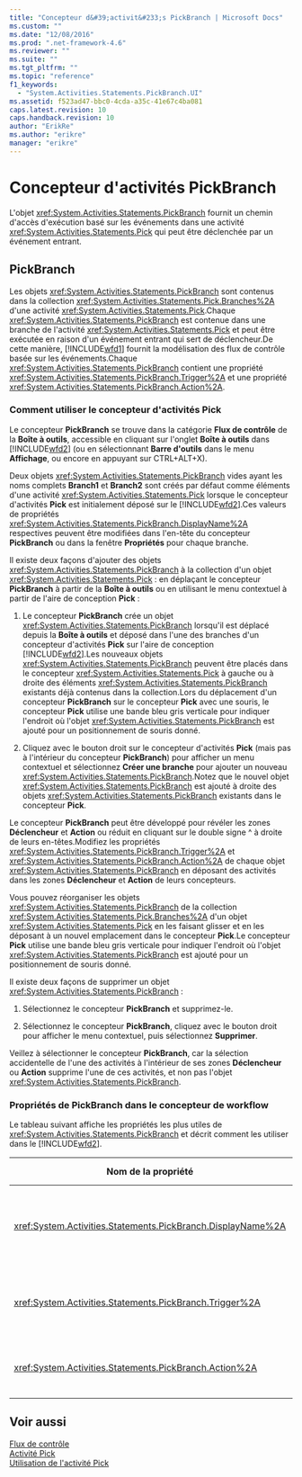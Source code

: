 ```yaml
---
title: "Concepteur d&#39;activit&#233;s PickBranch | Microsoft Docs"
ms.custom: ""
ms.date: "12/08/2016"
ms.prod: ".net-framework-4.6"
ms.reviewer: ""
ms.suite: ""
ms.tgt_pltfrm: ""
ms.topic: "reference"
f1_keywords: 
  - "System.Activities.Statements.PickBranch.UI"
ms.assetid: f523ad47-bbc0-4cda-a35c-41e67c4ba081
caps.latest.revision: 10
caps.handback.revision: 10
author: "ErikRe"
ms.author: "erikre"
manager: "erikre"
---
```

# Concepteur d&#39;activit&#233;s PickBranch
L'objet <xref:System.Activities.Statements.PickBranch> fournit un chemin d'accès d'exécution basé sur les événements dans une activité <xref:System.Activities.Statements.Pick> qui peut être déclenchée par un événement entrant.  
  
## PickBranch  
 Les objets <xref:System.Activities.Statements.PickBranch> sont contenus dans la collection <xref:System.Activities.Statements.Pick.Branches%2A> d'une activité <xref:System.Activities.Statements.Pick>.Chaque <xref:System.Activities.Statements.PickBranch> est contenue dans une branche de l'activité <xref:System.Activities.Statements.Pick> et peut être exécutée en raison d'un événement entrant qui sert de déclencheur.De cette manière, [!INCLUDE[wfd1](../workflow-designer/includes/wfd1_md.md)] fournit la modélisation des flux de contrôle basée sur les événements.Chaque <xref:System.Activities.Statements.PickBranch> contient une propriété <xref:System.Activities.Statements.PickBranch.Trigger%2A> et une propriété <xref:System.Activities.Statements.PickBranch.Action%2A>.  
  
### Comment utiliser le concepteur d'activités Pick  
 Le concepteur **PickBranch** se trouve dans la catégorie **Flux de contrôle** de la **Boîte à outils**, accessible en cliquant sur l'onglet **Boîte à outils** dans [!INCLUDE[wfd2](../workflow-designer/includes/wfd2_md.md)] \(ou en sélectionnant **Barre d'outils** dans le menu **Affichage**, ou encore en appuyant sur CTRL\+ALT\+X\).  
  
 Deux objets <xref:System.Activities.Statements.PickBranch> vides ayant les noms complets **Branch1** et **Branch2** sont créés par défaut comme éléments d'une activité <xref:System.Activities.Statements.Pick> lorsque le concepteur d'activités **Pick** est initialement déposé sur le [!INCLUDE[wfd2](../workflow-designer/includes/wfd2_md.md)].Ces valeurs de propriétés <xref:System.Activities.Statements.PickBranch.DisplayName%2A> respectives peuvent être modifiées dans l'en\-tête du concepteur **PickBranch** ou dans la fenêtre **Propriétés** pour chaque branche.  
  
 Il existe deux façons d'ajouter des objets <xref:System.Activities.Statements.PickBranch> à la collection d'un objet <xref:System.Activities.Statements.Pick> : en déplaçant le concepteur **PickBranch** à partir de la **Boîte à outils** ou en utilisant le menu contextuel à partir de l'aire de conception **Pick** :  
  
1.  Le concepteur **PickBranch** crée un objet <xref:System.Activities.Statements.PickBranch> lorsqu'il est déplacé depuis la **Boîte à outils** et déposé dans l'une des branches d'un concepteur d'activités **Pick** sur l'aire de conception [!INCLUDE[wfd2](../workflow-designer/includes/wfd2_md.md)].Les nouveaux objets <xref:System.Activities.Statements.PickBranch> peuvent être placés dans le concepteur <xref:System.Activities.Statements.Pick> à gauche ou à droite des éléments <xref:System.Activities.Statements.PickBranch> existants déjà contenus dans la collection.Lors du déplacement d'un concepteur **PickBranch** sur le concepteur **Pick** avec une souris, le concepteur **Pick** utilise une bande bleu gris verticale pour indiquer l'endroit où l'objet <xref:System.Activities.Statements.PickBranch> est ajouté pour un positionnement de souris donné.  
  
2.  Cliquez avec le bouton droit sur le concepteur d'activités **Pick** \(mais pas à l'intérieur du concepteur **PickBranch**\) pour afficher un menu contextuel et sélectionnez **Créer une branche** pour ajouter un nouveau <xref:System.Activities.Statements.PickBranch>.Notez que le nouvel objet <xref:System.Activities.Statements.PickBranch> est ajouté à droite des objets <xref:System.Activities.Statements.PickBranch> existants dans le concepteur **Pick**.  
  
 Le concepteur **PickBranch** peut être développé pour révéler les zones **Déclencheur** et **Action** ou réduit en cliquant sur le double signe ^ à droite de leurs en\-têtes.Modifiez les propriétés <xref:System.Activities.Statements.PickBranch.Trigger%2A> et <xref:System.Activities.Statements.PickBranch.Action%2A> de chaque objet <xref:System.Activities.Statements.PickBranch> en déposant des activités dans les zones **Déclencheur** et **Action** de leurs concepteurs.  
  
 Vous pouvez réorganiser les objets <xref:System.Activities.Statements.PickBranch> de la collection <xref:System.Activities.Statements.Pick.Branches%2A> d'un objet <xref:System.Activities.Statements.Pick> en les faisant glisser et en les déposant à un nouvel emplacement dans le concepteur **Pick**.Le concepteur **Pick** utilise une bande bleu gris verticale pour indiquer l'endroit où l'objet <xref:System.Activities.Statements.PickBranch> est ajouté pour un positionnement de souris donné.  
  
 Il existe deux façons de supprimer un objet <xref:System.Activities.Statements.PickBranch> :  
  
1.  Sélectionnez le concepteur **PickBranch** et supprimez\-le.  
  
2.  Sélectionnez le concepteur **PickBranch**, cliquez avec le bouton droit pour afficher le menu contextuel, puis sélectionnez **Supprimer**.  
  
 Veillez à sélectionner le concepteur **PickBranch**, car la sélection accidentelle de l'une des activités à l'intérieur de ses zones **Déclencheur** ou **Action** supprime l'une de ces activités, et non pas l'objet <xref:System.Activities.Statements.PickBranch>.  
  
### Propriétés de PickBranch dans le concepteur de workflow  
 Le tableau suivant affiche les propriétés les plus utiles de <xref:System.Activities.Statements.PickBranch> et décrit comment les utiliser dans le [!INCLUDE[wfd2](../workflow-designer/includes/wfd2_md.md)].  
  
|Nom de la propriété|Valeur requise|Utilisation|  
|-------------------------|--------------------|-----------------|  
|<xref:System.Activities.Statements.PickBranch.DisplayName%2A>|False|Nom convivial affiché dans l'en\-tête du concepteur **PickBranch**.La valeur par défaut est Branch.<br /><br /> Bien que la propriété <xref:System.Activities.Activity.DisplayName%2A> ne soit pas strictement obligatoire, il est recommandé d'en utiliser une.|  
|<xref:System.Activities.Statements.PickBranch.Trigger%2A>|True|Chaque objet <xref:System.Activities.Statements.PickBranch> contient une action <xref:System.Activities.Statements.PickBranch.Trigger%2A> qui peut appeler la propriété <xref:System.Activities.Statements.PickBranch.Action%2A>.|  
|<xref:System.Activities.Statements.PickBranch.Action%2A>|False|Chaque objet <xref:System.Activities.Statements.PickBranch> contient une propriété <xref:System.Activities.Statements.PickBranch.Action%2A> qui est exécutée en cas de déclenchement.|  
  
## Voir aussi  
 [Flux de contrôle](../workflow-designer/control-flow-activity-designers.md)   
 [Activité Pick](../Topic/Pick%20Activity.md)   
 [Utilisation de l'activité Pick](../Topic/Using%20the%20Pick%20Activity.md)